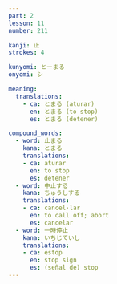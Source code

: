 ```yaml
---
part: 2
lesson: 11
number: 211

kanji: 止
strokes: 4

kunyomi: とーまる
onyomi: シ

meaning:
  translations:
    - ca: とまる (aturar)
      en: とまる (to stop)
      es: とまる (detener)

compound_words:
  - word: 止まる
    kana: とまる
    translations:
    - ca: aturar
      en: to stop
      es: detener
  - word: 中止する
    kana: ちゅうしする
    translations:
    - ca: cancel·lar
      en: to call off; abort
      es: cancelar
  - word: 一時停止
    kana: いちじていし
    translations:
    - ca: estop
      en: stop sign
      es: (señal de) stop
---
```

